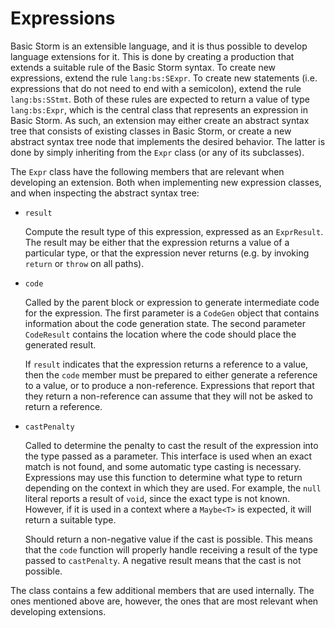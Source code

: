 Expressions
===========

Basic Storm is an extensible language, and it is thus possible to develop language extensions for
it. This is done by creating a production that extends a suitable rule of the Basic Storm syntax. To
create new expressions, extend the rule `lang:bs:SExpr`. To create new statements (i.e. expressions
that do not need to end with a semicolon), extend the rule `lang:bs:SStmt`. Both of these rules are
expected to return a value of type `lang:bs:Expr`, which is the central class that represents an
expression in Basic Storm. As such, an extension may either create an abstract syntax tree that
consists of existing classes in Basic Storm, or create a new abstract syntax tree node that
implements the desired behavior. The latter is done by simply inheriting from the `Expr` class (or
any of its subclasses).

The `Expr` class have the following members that are relevant when developing an extension. Both
when implementing new expression classes, and when inspecting the abstract syntax tree:

- `result`

  Compute the result type of this expression, expressed as an `ExprResult`. The result may be either
  that the expression returns a value of a particular type, or that the expression never returns
  (e.g. by invoking `return` or `throw` on all paths).

- `code`

  Called by the parent block or expression to generate intermediate code for the expression. The
  first parameter is a `CodeGen` object that contains information about the code generation state.
  The second parameter `CodeResult` contains the location where the code should place the generated
  result.

  If `result` indicates that the expression returns a reference to a value, then the `code` member
  must be prepared to either generate a reference to a value, or to produce a non-reference.
  Expressions that report that they return a non-reference can assume that they will not be asked to
  return a reference.


- `castPenalty`

  Called to determine the penalty to cast the result of the expression into the type passed as a
  parameter. This interface is used when an exact match is not found, and some automatic type
  casting is necessary. Expressions may use this function to determine what type to return depending
  on the context in which they are used. For example, the `null` literal reports a result of `void`,
  since the exact type is not known. However, if it is used in a context where a `Maybe<T>` is
  expected, it will return a suitable type.

  Should return a non-negative value if the cast is possible. This means that the `code` function
  will properly handle receiving a result of the type passed to `castPenalty`. A negative result
  means that the cast is not possible.


The class contains a few additional members that are used internally. The ones mentioned above are,
however, the ones that are most relevant when developing extensions.

